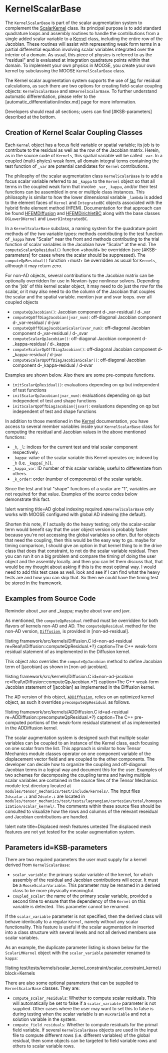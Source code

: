 # KernelScalarBase

The `KernelScalarBase` is part of the scalar augmentation system to complement the [ScalarKernel](syntax/ScalarKernels/index.md) class. Its principal purpose is to add standard
quadrature loops and assembly routines to handle the contributions from a single added
scalar variable to a [Kernel](syntax/Kernels/index.md) class, including the entire row of the Jacobian.
These routines will assist with representing weak form terms in a partial differential equation involving
scalar variables integrated over the interior of a domain. As usual, this piece of physics is referred to
as the "residual" and is evaluated at integration quadrature points within that domain. To implement your own physics in MOOSE, you create your own kernel by subclassing the MOOSE `KernelScalarBase` class.

The Kernel scalar augmentation system supports the use of [!ac](AD) for residual calculations, as such
there are two options for creating field-scalar coupling objects:
`KernelScalarBase` and `ADKernelScalarBase`. To further understand
automatic differentiation, please refer to the [automatic_differentiation/index.md] page for more
information.

Developers should read all sections; users can find [#KSB-parameters] described at the bottom.

## Creation of Kernel Scalar Coupling Classes

Each `Kernel` object has a focus field variable or spatial variable; its job is to contribute to the
residual as well as the row of the Jacobian matrix. Herein, as in the source code of `Kernels`, this
spatial variable will be called `_var`. In a coupled (multi-phyics) weak form, all domain integral terms
containing the test function of `_var` are potential candidates for `Kernel` contributions.

The philosphy of the scalar augmentation class `KernelScalarBase` is to add a focus scalar variable
referred to as `_kappa` to the `Kernel` object so that all terms in the coupled weak form that involve
`_var`, `_kappa`, and/or their test functions can be assembled in one or multiple class instances.
This philosophy is similar to how the lower dimensional variable `_lambda` is added to the element faces
of `Kernel` and `IntegratedBC` objects associated with the hybrid finite element method (HFEM). Documentation for that approach can be found [HFEMDiffusion](source/dgkernels/HFEMDiffusion.md) and [HFEMDirichletBC](source/bcs/HFEMDirichletBC.md) along with the base classes `DGLowerDKernel` and `LowerDIntegratedBC`.

In a `KernelScalarBase` subclass, a naming system for the quadrature point methods of the two
variable types: methods contributing to the test function of `_kappa` have "Scalar" near the front
and methods contributing to the trial function of scalar variables in the Jacobian have "Scalar"
at the end. The `computeScalarQpResidual()` function +should+ be overridden (see [#KSB-parameters]
for cases where the scalar should be suppressed). The `computeQpResidual()` function +must+ be
overridden as usual for `Kernels`, although it may return zero.

For non-AD objects, several
contributions to the Jacobian matrix can be optionally overridden for use in
Newton-type nonlinear solvers.
Depending on the 'job' of this kernel scalar object, it may need to do just the row for the scalar,
or it may also need to do the column of the Jacobian that couples the scalar and the spatial variable.
mention jvar and svar loops. over all coupled objects

- `computeQpJacobian()`: Jacobian component d-_var-residual / d-_var
- `computeQpOffDiagJacobian(jvar_num)`: off-diagonal Jacobian component d-_var-residual / d-jvar
- `computeQpOffDiagJacobianScalar(svar_num)`: off-diagonal Jacobian component d-_var-residual / d-_svar
- `computeScalarQpJacobian()`: off-diagonal Jacobian component d-_kappa-residual / d-_kappa
- `computeScalarQpOffDiagJacobian()`: off-diagonal Jacobian component d-_kappa-residual / d-jvar
- `computeScalarQpOffDiagJacobianScalar()`: off-diagonal Jacobian component d-_kappa-residual / d-svar

Examples are shown below. Also there are some pre-compute functions.

- `initScalarQpResidual()`: evaluations depending on qp but independent of test functions
- `initScalarQpJacobian(jvar_num)`: evaluations depending on qp but independent of test and shape functions
- `initScalarQpOffDiagJacobian(jsvar)`: evaluations depending on qp but independent of test and shape functions

In addition to those mentioned in the [Kernel](syntax/Kernels/index.md) documentation, you have access to
several member variables inside your `KernelScalarBase` class for computing the
residual and Jacobian values in the above mentioned functions:

- `_h`, `_l`: indices for the current test and trial scalar component respectively.
- `_kappa`: value of the scalar variable this Kernel operates on; indexed by `_h` (i.e. `_kappa[_h]`).
- `_kappa_var`: ID number of this scalar variable; useful to differentiate from others.
- `_k_order`: order (number of components) of the scalar variable.

Since the test and trial "shape" functions of a scalar are "1", variables are not required for that
value. Examples of the source codes below demonstrate this fact.

!alert warning title=AD global indexing required
`ADKernelScalarBase` only works with MOOSE configured with global AD indexing (the default).

Shorten this note, if I actually do the heavy testing; only the scalar-scalar term would benefit
say that the user object version is probably faster because you're not accessing the global variables so often. But for objects that need the coupling, then this would be the easy way to go.
maybe for timing comparison, I should give an option in that kernel thing to in the drive class that does that constraint, to not do the scalar variable residual. Then you can run it on a big problem and compare the timing of doing the user object and the assembly locally.
and then you can let them discuss that, that would be my thought about asking if this is the most optimal way.
I would need to add this test case as well.
look and see if I can find what the heavy tests are and how you can skip that. So then we could have the timing test be stored in the framework.

## Examples from Source Code

Reminder about _var and _kappa; maybe about svar and javr.

As mentioned, the `computeQpResidual` method must be overridden for both flavors of kernels non-AD
and AD. The `computeQpResidual` method for the non-AD version, [`Diffusion`](/Diffusion.md), is
provided in [non-ad-residual].

!listing framework/src/kernels/Diffusion.C id=non-ad-residual
         re=Real\nDiffusion::computeQpResidual.*?}
         caption=The C++ weak-form residual statement of  as implemented in the Diffusion kernel.

This object also overrides the `computeQpJacobian` method to define Jacobian term of [jacobian] as
shown in [non-ad-jacobian].


!listing framework/src/kernels/Diffusion.C id=non-ad-jacobian
         re=Real\nDiffusion::computeQpJacobian.*?}
         caption=The C++ weak-form Jacobian statement of [jacobian] as implemented in the Diffusion kernel.

The AD version of this object, [`ADDiffusion`](/ADDiffusion.md), relies on an optimized kernel object, as such it overrides `precomputeQpResidual` as follows.

!listing framework/src/kernels/ADDiffusion.C id=ad-residual
         re=ADDiffusion::precomputeQpResidual.*?}
         caption=The C++ pre-computed portions of the weak-form residual statement of  as implemented in the ADDiffusion kernel.

The scalar augmentation system is designed such that multiple scalar variables can be coupled to
an instance of the Kernel class, each focusing on one scalar from the list. This approach is similar
to how Tensor Mechanics module classes operator on one component variable of the displacement vector
field and are coupled to the other components. The developer can decide how to organize the coupling
and off-diagonal Jacobian terms in a logical way and document this for the user. Examples of two schemes
for decomposing the coupling terms and having multiple scalar variables are contained in the source files
of the Tensor Mechanics module test directory located at `modules/tensor_mechanics/test/include/kernels/`.
The input files `2dscalar.i` and `2dsole.i` are located in `modules/tensor_mechanics/test/tests/lagrangian/cartesian/total/homogenization/scalar_kernel/`. The comments within these source files should be consulted
to visualize how the rows and columns of the relevant reseidual and Jacobian contributions are handled.

!alert note title=Displaced mesh features untested
The displaced mesh features are not yet tested for the scalar augmentation system.

## Parameters id=KSB-parameters

There are two required parameters the user must supply for a kernel derived
from `KernelScalarBase`:

- `scalar_variable`: the primary scalar variable of the kernel, for which assembly
  of the residual and Jacobian contributions will occur. It must be a `MooseScalarVariable`.
  This parameter may be renamed in a derived class to be more physically meaningful.
- `coupled_scalar`: the name of the primary scalar variable, provided a second time
  to ensure that the dependency of the `Kernel` on this variable is detected. This
  parameter cannot be renamed.

If the `scalar_variable` parameter is not specified, then the derived class will behave
identically to a regular `Kernel`, namely without any scalar functionality. This feature
is useful if the scalar augmentation in inserted into a class structure with several
levels and not all derived members use scalar variables.

As an example, the duplicate parameter listing is shown below for the `ScalarLMKernel` object
with the `scalar_variable` parameter renamed to `kappa`:

!listing test/tests/kernels/scalar_kernel_constraint/scalar_constraint_kernel.i block=Kernels

There are also some optional parameters that can be supplied to
`KernelScalarBase` classes. They are:

- `compute_scalar_residuals`: Whether to compute scalar residuals. This
  will automatically be set to false if a `scalar_variable` parameter is not
  supplied. Other cases where the user may want to set this to false is during
  testing when the scalar variable is an `AuxVariable` and not a solution variable
  in the system.
- `compute_field_residuals`: Whether to compute residuals for the primal field
  variable. If several `KernelScalarBase` objects are used in the input file
  to compute different rows (i.e. different variables) of the global residual,
  then some objects can be targeted to field variable rows and others to scalar
  variable rows.
